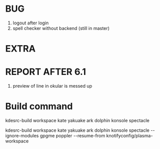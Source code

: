 # BUG
1. logout after login
2. spell checker without backend (still in master)

# EXTRA

# REPORT AFTER 6.1
1. preview of line in okular is messed up

# Build command
kdesrc-build workspace kate yakuake ark dolphin konsole spectacle

kdesrc-build workspace kate yakuake ark dolphin konsole spectacle --ignore-modules gpgme poppler --resume-from knotifyconfig/plasma-workspace
